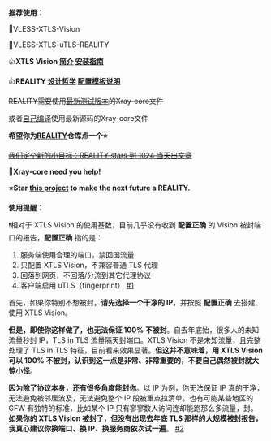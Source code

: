 **推荐使用：** 

:rocket:VLESS-XTLS-Vision

:rocket:VLESS-XTLS-uTLS-REALITY

:+1:**XTLS Vision [简介](https://github.com/XTLS/Xray-core/discussions/1295) [安装指南](https://github.com/chika0801/Xray-install)**

:+1:**REALITY [设计哲学](https://github.com/XTLS/Xray-core/issues/1689#issuecomment-1439447009) [配置模板说明](https://github.com/XTLS/REALITY#readme)**

~~REALITY需要使用[最新测试版本](https://github.com/XTLS/Xray-core/actions/workflows/release.yml)的Xray-core文件~~

或者[自己编译](https://github.com/chika0801/Xray-install/blob/main/compile_Xray-core.md)使用最新源码的Xray-core文件

**希望你为[REALITY](https://github.com/XTLS/REALITY)仓库点一个:star:**

~~[我们定个新的小目标：REALITY stars 到 1024 当天出文章](https://github.com/XTLS/Xray-core/issues/1679#issuecomment-1436520973)~~

:eyes:**Xray-core need you help!**

**:star:Star [this project](https://github.com/XTLS/REALITY) to make the next future a REALITY.**

**使用提醒：** 

:exclamation:相对于 XTLS Vision 的使用基数，目前几乎没有收到 **配置正确** 的 Vision 被封端口的报告，**配置正确** 指的是：

1. 服务端使用合理的端口，禁回国流量
2. 只配置 XTLS Vision，不兼容普通 TLS 代理
3. 回落到网页，不回落/分流到其它代理协议
4. 客户端启用 uTLS（fingerprint） [#1](https://github.com/XTLS/Xray-core/issues/1544#issuecomment-1399194727)

首先，如果你特别不想被封，**请先选择一个干净的 IP**，并按照 **配置正确** 去搭建、使用 XTLS Vision。

**但是，即使你这样做了，也无法保证 100% 不被封**。自去年底始，很多人的未知流量秒封 IP，TLS in TLS 流量隔天封端口。XTLS Vision 不是未知流量，且完整处理了 TLS in TLS 特征，目前看来效果显著。**但这并不意味着，用 XTLS Vision 可以 100% 不被封，认识到这一点是非常、非常重要的，不要自己偶然被封就大惊小怪**。

**因为除了协议本身，还有很多角度能封你**。以 IP 为例，你无法保证 IP 真的干净，无法避免被邻居波及，无法避免整个 IP 段被重点拉清单。也有可能某些地区的 GFW 有独特的标准，比如某个 IP 只有寥寥数人访问连却能跑那么多流量，封。**如果你的 XTLS Vision 被封了，但没有出现去年底 TLS 那样的大规模被封报告，我真心建议你换端口、换 IP、换服务商依次试一遍**。 [#2](https://github.com/XTLS/Xray-core/issues/1544#issuecomment-1402118517)
